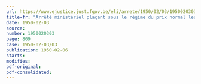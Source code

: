 ```yaml
---
url: https://www.ejustice.just.fgov.be/eli/arrete/1950/02/03/1950020303/justel
title-fr: "Arrêté ministériel plaçant sous le régime du prix normal les briques et tout autre produit en terre cuite, les croix et fleurs en céramique et le tuffeau de calcaire."
date: 1950-02-03
source:
number: 1950020303
page: 809
case: 1950-02-03/03
publication: 1950-02-06
starts:
modifies:
pdf-original:
pdf-consolidated:
---
```



